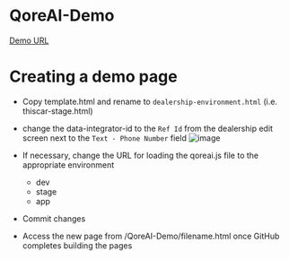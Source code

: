 # QoreAI-Demo

[Demo URL](https://qoreai.github.io/DemoPages/)

# Creating a demo page
- Copy template.html and rename to `dealership-environment.html` (i.e. thiscar-stage.html)
- change the data-integrator-id to the `Ref Id` from the dealership edit screen next to the `Text - Phone Number` field
  ![image](https://github.com/ItsACinch/QoreAI-Demo/assets/30296809/4e7ea3eb-a580-423a-b0b3-9b76f806a03a)

- If necessary, change the URL for loading the qoreai.js file to the appropriate environment
    - dev
    - stage
    - app
- Commit changes
- Access the new page from /QoreAI-Demo/filename.html once GitHub completes building the pages

